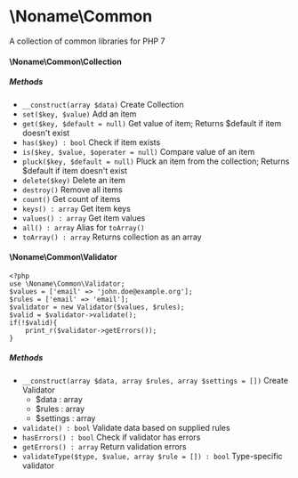 \Noname\Common
=============

A collection of common libraries for PHP 7

#### \Noname\Common\Collection

##### Methods

* `__construct(array $data)` Create Collection
* `set($key, $value)` Add an item
* `get($key, $default = null)` Get value of item; Returns $default if item doesn't exist
* `has($key) : bool` Check if item exists
* `is($key, $value, $operater = null)` Compare value of an item
* `pluck($key, $default = null)` Pluck an item from the collection; Returns $default if item doesn't exist
* `delete($key)` Delete an item
* `destroy()` Remove all items
* `count()` Get count of items
* `keys() : array` Get item keys
* `values() : array` Get item values
* `all() : array` Alias for `toArray()`
* `toArray() : array` Returns collection as an array

#### \Noname\Common\Validator

    <?php
    use \Noname\Common\Validator;
    $values = ['email' => 'john.doe@example.org'];
    $rules = ['email' => 'email'];
    $validator = new Validator($values, $rules);
    $valid = $validator->validate();
    if(!$valid){
        print_r($validator->getErrors());
    }

##### Methods

* `__construct(array $data, array $rules, array $settings = [])` Create Validator
    * $data : array
    * $rules : array
    * $settings : array
* `validate() : bool` Validate data based on supplied rules
* `hasErrors() : bool` Check if validator has errors
* `getErrors() : array` Return validation errors
* `validateType($type, $value, array $rule = []) : bool` Type-specific validator